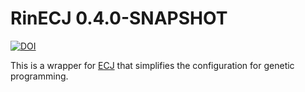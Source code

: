 # RinECJ 0.4.0-SNAPSHOT

[![DOI](https://zenodo.org/badge/DOI/10.5281/zenodo.165160.svg)](https://doi.org/10.5281/zenodo.165160)

This is a wrapper for [ECJ](http://cs.gmu.edu/~eclab/projects/ecj/) that simplifies the configuration for genetic programming.


